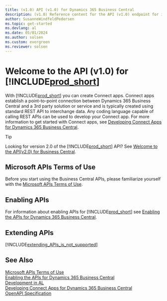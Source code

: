 ```yaml
---
title: (v1.0) API (v1.0) for Dynamics 365 Business Central
description: (v1.0) Reference content for the API (v1.0) endpoint for integration with Dynamics 365 Business Central.
author: SusanneWindfeldPedersen
ms.topic: get-started
ms.devlang: al
ms.date: 05/01/2024
ms.author: solsen
ms.custom: evergreen
ms.reviewer: solsen
---
```


# Welcome to the API (v1.0) for [!INCLUDE[prod_short](../../includes/prod_short.md)]

With [!INCLUDE[prod_short](../../includes/prod_short.md)] you can create Connect apps. Connect apps establish a point-to-point connection between Dynamics 365 Business Central and a 3rd party solution or service and is typically created using standard REST API to interchange data. Any coding language capable of calling REST APIs can be used to develop your Connect app. For more information to get started with Connect apps, see [Developing Connect Apps for Dynamics 365 Business Central](../../developer/devenv-develop-connect-apps.md).

> [!TIP]  
> Looking for version 2.0 of the [!INCLUDE[prod_short](../../includes/prod_short.md)] API? See [Welcome to the API(v2.0) for Business Central](../v2.0/index.md).

## Microsoft APIs Terms of Use

Before you start using the Business Central APIs, please familiarize yourself with the [Microsoft APIs Terms of Use](/legal/microsoft-apis/terms-of-use).

## Enabling APIs

For information about enabling APIs for [!INCLUDE[prod_short](../../includes/prod_short.md)] see [Enabling the APIs for Dynamics 365 Business Central](enabling-apis-for-dynamics-nav.md).

## Extending APIs

[!INCLUDE[extending_APIs_is_not_supported](../../developer/includes/include-extending-APIs-is-not-supported.md)]

## See Also

[Microsoft APIs Terms of Use](/legal/microsoft-apis/terms-of-use)   
[Enabling the APIs for Dynamics 365 Business Central](enabling-apis-for-dynamics-nav.md)  
[Development in AL](../../developer/devenv-dev-overview.md)  
[Developing Connect Apps for Dynamics 365 Business Central](../../developer/devenv-develop-connect-apps.md)  
[OpenAPI Specification](dynamics-open-api.md)  